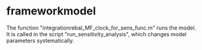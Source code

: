 # frameworkmodel

The function "integrationrebal_MF_clock_for_sens_func.m" runs the model.
It is called in the script "run_sensitivity_analysis", which changes model parameters systematically.
